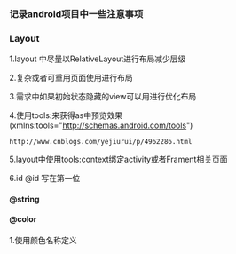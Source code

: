 ### 记录android项目中一些注意事项

### Layout
1.layout 中尽量以RelativeLayout进行布局减少层级

2.复杂或者可重用页面使用<include>进行布局

3.需求中如果初始状态隐藏的view可以用<ViewStub>进行优化布局

4.使用tools:来获得as中预览效果(xmlns:tools="http://schemas.android.com/tools")
````
http://www.cnblogs.com/yejiurui/p/4962286.html
````
5.layout中使用tools:context绑定activity或者Frament相关页面

6.id @id 写在第一位

#### @string
#### @color
1.使用颜色名称定义

